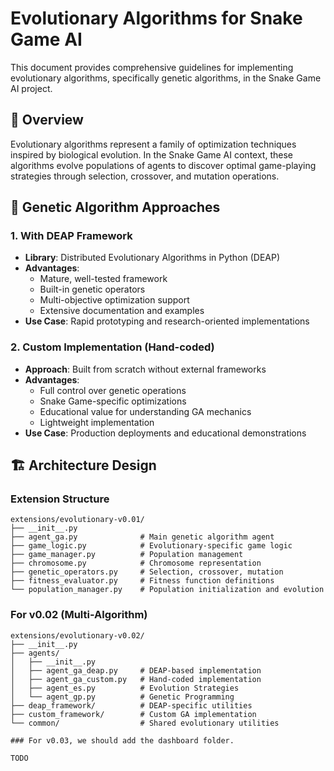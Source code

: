 # Evolutionary Algorithms for Snake Game AI

This document provides comprehensive guidelines for implementing evolutionary algorithms, specifically genetic algorithms, in the Snake Game AI project.

## 🧬 **Overview**

Evolutionary algorithms represent a family of optimization techniques inspired by biological evolution. In the Snake Game AI context, these algorithms evolve populations of agents to discover optimal game-playing strategies through selection, crossover, and mutation operations.

## 🎯 **Genetic Algorithm Approaches**

### **1. With DEAP Framework**
- **Library**: Distributed Evolutionary Algorithms in Python (DEAP)
- **Advantages**: 
  - Mature, well-tested framework
  - Built-in genetic operators
  - Multi-objective optimization support
  - Extensive documentation and examples
- **Use Case**: Rapid prototyping and research-oriented implementations

### **2. Custom Implementation (Hand-coded)**
- **Approach**: Built from scratch without external frameworks
- **Advantages**:
  - Full control over genetic operations
  - Snake Game-specific optimizations
  - Educational value for understanding GA mechanics
  - Lightweight implementation
- **Use Case**: Production deployments and educational demonstrations

## 🏗️ **Architecture Design**

### **Extension Structure**
```
extensions/evolutionary-v0.01/
├── __init__.py
├── agent_ga.py              # Main genetic algorithm agent
├── game_logic.py            # Evolutionary-specific game logic
├── game_manager.py          # Population management
├── chromosome.py            # Chromosome representation
├── genetic_operators.py     # Selection, crossover, mutation
├── fitness_evaluator.py     # Fitness function definitions
└── population_manager.py    # Population initialization and evolution
```

### **For v0.02 (Multi-Algorithm)**
```
extensions/evolutionary-v0.02/
├── __init__.py
├── agents/
│   ├── __init__.py
│   ├── agent_ga_deap.py     # DEAP-based implementation
│   ├── agent_ga_custom.py   # Hand-coded implementation
│   ├── agent_es.py          # Evolution Strategies
│   └── agent_gp.py          # Genetic Programming
├── deap_framework/          # DEAP-specific utilities
├── custom_framework/        # Custom GA implementation
└── common/                  # Shared evolutionary utilities

### For v0.03, we should add the dashboard folder.

TODO